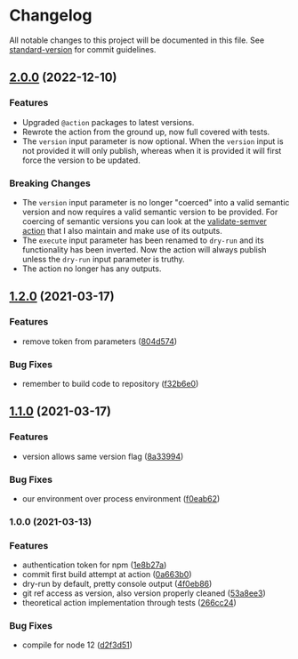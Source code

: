 # Changelog

All notable changes to this project will be documented in this file. See [standard-version](https://github.com/conventional-changelog/standard-version) for commit guidelines.

## [2.0.0](https://github.com/matt-usurp/npm-publish/compare/v1.2.0...v2.0.0) (2022-12-10)

### Features

- Upgraded `@action` packages to latest versions.
- Rewrote the action from the ground up, now full covered with tests.
- The `version` input parameter is now optional.
When the `version` input is not provided it will only publish, whereas when it is provided it will first force the version to  be updated.

### Breaking Changes

- The `version` input parameter is no longer "coerced" into a valid semantic version and now requires a valid semantic version to be provided.
For coercing of semantic versions you can look at the [validate-semver action](https://github.com/matt-usurp/validate-semver) that I also maintain and make use of its outputs.
- The `execute` input parameter has been renamed to `dry-run` and its functionality has been inverted.
Now the action will always publish unless the `dry-run` input parameter is truthy.
- The action no longer has any outputs.

## [1.2.0](https://github.com/matt-usurp/npm-publish/compare/v1.1.0...v1.2.0) (2021-03-17)


### Features

* remove token from parameters ([804d574](https://github.com/matt-usurp/npm-publish/commit/804d5747021641db245032dad817e61d0cd7d8f7))


### Bug Fixes

* remember to build code to repository ([f32b6e0](https://github.com/matt-usurp/npm-publish/commit/f32b6e007ae4d64742199c2059f8446e8f8164b1))

## [1.1.0](https://github.com/matt-usurp/npm-publish/compare/v1.0.0...v1.1.0) (2021-03-17)


### Features

* version allows same version flag ([8a33994](https://github.com/matt-usurp/npm-publish/commit/8a33994ef2360e8943bf478835e436c61a0bb486))


### Bug Fixes

* our environment over process environment ([f0eab62](https://github.com/matt-usurp/npm-publish/commit/f0eab6256fa2ff58125f0fe7ff23ad6eb21245ae))

### 1.0.0 (2021-03-13)


### Features

* authentication token for npm ([1e8b27a](https://github.com/matt-usurp/npm-publish/commit/1e8b27ad065ea47bf1ce85acf990a94937d51b6d))
* commit first build attempt at action ([0a663b0](https://github.com/matt-usurp/npm-publish/commit/0a663b0eca90ae42f6d8e1718cecc30979b186f3))
* dry-run by default, pretty console output ([4f0eb86](https://github.com/matt-usurp/npm-publish/commit/4f0eb8678060e1e7e7ebc6bff8810fc70fe0aa02))
* git ref access as version, also version properly cleaned ([53a8ee3](https://github.com/matt-usurp/npm-publish/commit/53a8ee3bc1f10625b3cfa9d9e6b1c2c2d7efb882))
* theoretical action implementation through tests ([266cc24](https://github.com/matt-usurp/npm-publish/commit/266cc24accd67f5a6c6bb214b008bc9e3de3e806))


### Bug Fixes

* compile for node 12 ([d2f3d51](https://github.com/matt-usurp/npm-publish/commit/d2f3d516dd1a6b4ed6f35c4643c091129da02090))
